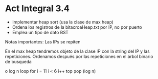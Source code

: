 # Act Integral 3.4

- Implementar heap sort (usa la clase de max heap)
- Ordena los registros de la bitacroaHeap.txt por IP, no por puerto
- Emplea un tipo de dato BST

Notas importantes:
Las IPs se repiten

En el max heap tendremos objeto de la clase IP con la string del IP y las repeticiones.
Ordenamos después por las repeticiones en el árbol binario de busqueda

o log n
loop for i = 11 i < 6 i++
top
pop (log n)
